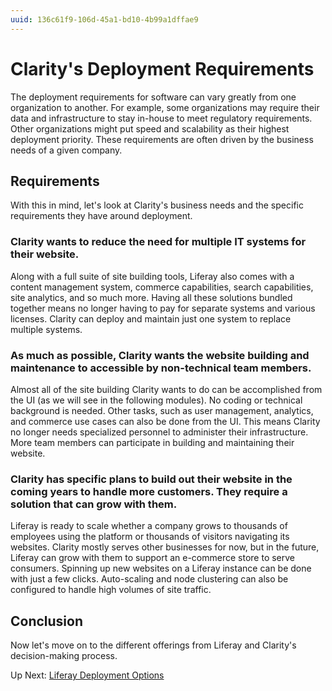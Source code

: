 ```yaml
---
uuid: 136c61f9-106d-45a1-bd10-4b99a1dffae9
---
```

# Clarity's Deployment Requirements

The deployment requirements for software can vary greatly from one organization to another. For example, some organizations may require their data and infrastructure to stay in-house to meet regulatory requirements. Other organizations might put speed and scalability as their highest deployment priority. These requirements are often driven by the business needs of a given company.

## Requirements

With this in mind, let's look at Clarity's business needs and the specific requirements they have around deployment.

### Clarity wants to reduce the need for multiple IT systems for their website.

Along with a full suite of site building tools, Liferay also comes with a content management system, commerce capabilities, search capabilities, site analytics, and so much more. Having all these solutions bundled together means no longer having to pay for separate systems and various licenses. Clarity can deploy and maintain just one system to replace multiple systems.

### As much as possible, Clarity wants the website building and maintenance to accessible by non-technical team members.

Almost all of the site building Clarity wants to do can be accomplished from the UI (as we will see in the following modules). No coding or technical background is needed. Other tasks, such as user management, analytics, and commerce use cases can also be done from the UI. This means Clarity no longer needs specialized personnel to administer their infrastructure. More team members can participate in building and maintaining their website.

### Clarity has specific plans to build out their website in the coming years to handle more customers. They require a solution that can grow with them.

Liferay is ready to scale whether a company grows to thousands of employees using the platform or thousands of visitors navigating its websites. Clarity mostly serves other businesses for now, but in the future, Liferay can grow with them to support an e-commerce store to serve consumers. Spinning up new websites on a Liferay instance can be done with just a few clicks. Auto-scaling and node clustering can also be configured to handle high volumes of site traffic. 

## Conclusion

Now let's move on to the different offerings from Liferay and Clarity's decision-making process.

Up Next: [Liferay Deployment Options](./liferay-deployment-options.md)
